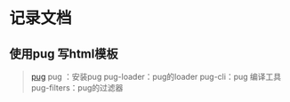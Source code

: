 # 记录文档


## 使用pug 写html模板
> [pug](https://pugjs.org/zh-cn/api/getting-started.html) 
> pug ：安装pug
> pug-loader：pug的loader
> pug-cli：pug 编译工具
> pug-filters：pug的过滤器